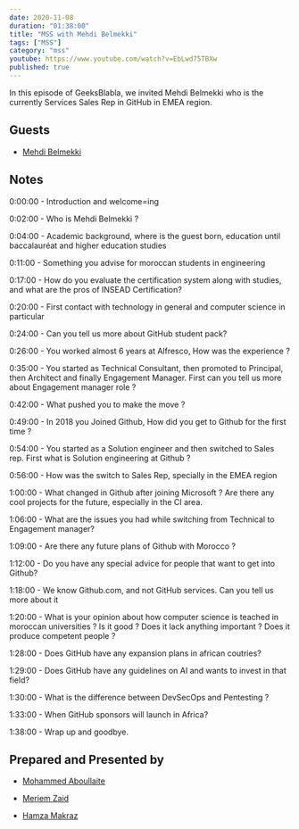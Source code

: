 ```yaml
---
date: 2020-11-08
duration: "01:38:00"
title: "MSS with Mehdi Belmekki"
tags: ["MSS"]
category: "mss"
youtube: https://www.youtube.com/watch?v=EbLwd75TBXw
published: true
---
```


In this episode of GeeksBlabla, we invited Mehdi Belmekki who is the currently Services Sales Rep in GitHub in EMEA region.

## Guests

- [Mehdi Belmekki](https://www.linkedin.com/in/belmekki/)

## Notes

0:00:00 - Introduction and welcome=ing

0:02:00 - Who is Mehdi Belmekki ?

0:04:00 - Academic background, where is the guest born, education until baccalauréat and higher education studies

0:11:00 - Something you advise for moroccan students in engineering

0:17:00 - How do you evaluate the certification system along with studies, and what are the pros of INSEAD Certification?

0:20:00 - First contact with technology in general and computer science in particular

0:24:00 - Can you tell us more about GitHub student pack?

0:26:00 - You worked almost 6 years at Alfresco, How was the experience ?

0:35:00 - You started as Technical Consultant, then promoted to Principal, then Architect and finally Engagement Manager. First can you tell us more about Engagement manager role ?

0:42:00 - What pushed you to make the move ?

0:49:00 - In 2018 you Joined Github, How did you get to Github for the first time ?

0:54:00 - You started as a Solution engineer and then switched to Sales rep. First what is Solution engineering at Github ?

0:56:00 - How was the switch to Sales Rep, specially in the EMEA region

1:00:00 - What changed in Github after joining Microsoft ? Are there any cool projects for the future, especially in the CI area.

1:06:00 - What are the issues you had while switching from Technical to Engagement manager?

1:09:00 - Are there any future plans of Github with Morocco ?

1:12:00 - Do you have any special advice for people that want to get into Github?

1:18:00 - We know Github.com, and not GitHub services. Can you tell us more about it

1:20:00 - What is your opinion about how computer science is teached in moroccan universities ? Is it good ? Does it lack anything important ? Does it produce competent people ?

1:28:00 - Does GitHub have any expansion plans in african coutries?

1:29:00 - Does GitHub have any guidelines on AI and wants to invest in that field?

1:30:00 - What is the difference between DevSecOps and Pentesting ?

1:33:00 - When GitHub sponsors will launch in Africa?

1:38:00 - Wrap up and goodbye.

## Prepared and Presented by

- [Mohammed Aboullaite](https://twitter.com/laytoun)

- [Meriem Zaid](https://twitter.com/_iMeriem)

- [Hamza Makraz](https://web.facebook.com/MakrazHamza)
